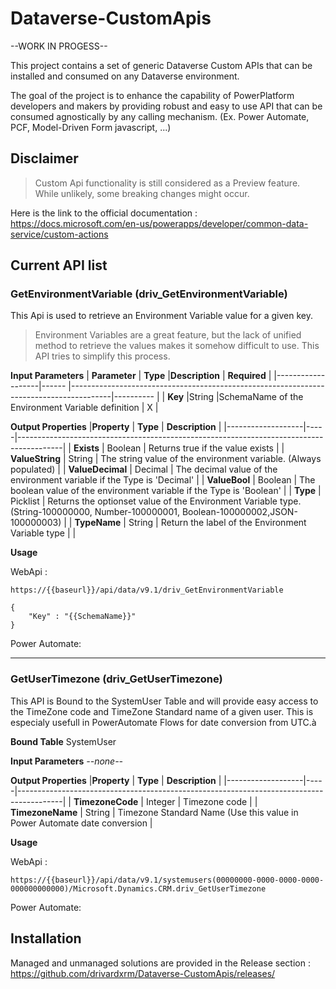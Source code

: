 # Dataverse-CustomApis
--WORK IN PROGESS--

This project contains a set of generic Dataverse Custom APIs that can be installed and consumed on any Dataverse environment.

The goal of the project is to enhance the capability of PowerPlatform developers and makers by providing robust and easy to use API that can be consumed agnostically by any calling mechanism. (Ex. Power Automate, PCF, Model-Driven Form javascript, ...)
  

## Disclaimer 
> Custom Api functionality is still considered as a Preview feature. While unlikely, some breaking changes might occur.

Here is the link to the official documentation : https://docs.microsoft.com/en-us/powerapps/developer/common-data-service/custom-actions

## Current API list
### GetEnvironmentVariable (driv_GetEnvironmentVariable)
This Api is used to retrieve an Environment Variable value for a given key.
> Environment Variables are a great feature, but the lack of unified method to retrieve the values makes it somehow difficult to use. This API tries to simplify this process.  

**Input Parameters**
| **Parameter**         | **Type**   |**Description**                                                                                  | **Required**     |
|-------------------|------   |----------------------------------------------------------------------------------------|----------   |
| **Key**               |String   |SchemaName of the Environment Variable definition                                            |    X         |

**Output Properties**
|**Property**         | **Type** | **Description**                                                                                  | 
|-------------------|-----|-----------------------------------------------------------------------------------------|
| **Exists**            |  Boolean   |  Returns true if the value exists                                           |
| **ValueString**            |  String   |  The string value of the environment variable. (Always populated)                                           |
| **ValueDecimal**           |  Decimal   |  The decimal value of the environment variable if the Type is 'Decimal'                                         |
| **ValueBool**            |  Boolean   |  The boolean value of the environment variable if the Type is 'Boolean'                                            |
| **Type**            |  Picklist   |  Returns the optionset value of the Environment Variable type. (String-100000000, Number-100000001, Boolean-100000002,JSON-100000003) |
| **TypeName**            |  String   |  Return the label of the Environment Variable type   |                                       |

**Usage**

WebApi : 

`https://{{baseurl}}/api/data/v9.1/driv_GetEnvironmentVariable`
```
{
    "Key" : "{{SchemaName}}"
}
```
Power Automate:



---
### GetUserTimezone (driv_GetUserTimezone)
This API is Bound to the SystemUser Table and will provide easy access to the TimeZone code and TimeZone Standard name of a given user.
This is especialy usefull in PowerAutomate Flows for date conversion from UTC.à

**Bound Table**
SystemUser

**Input Parameters**
*--none--*

**Output Properties**
|**Property**         | **Type** | **Description**                                                                                  | 
|-------------------|-----|-----------------------------------------------------------------------------------------|
| **TimezoneCode**            |  Integer   |  Timezone code                                           |
| **TimezoneName**            |  String   |  Timezone Standard Name (Use this value in Power Automate date conversion                                           |

**Usage**

WebApi : 

`https://{{baseurl}}/api/data/v9.1/systemusers(00000000-0000-0000-0000-000000000000)/Microsoft.Dynamics.CRM.driv_GetUserTimezone`

Power Automate:


## Installation
Managed and unmanaged solutions are provided in the Release section : https://github.com/drivardxrm/Dataverse-CustomApis/releases/

